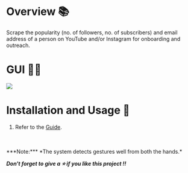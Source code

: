 # Overview 📚
Scrape the popularity (no. of followers, no. of subscribers) and email address of a person on YouTube and/or Instagram for onboarding and outreach.

# GUI 👨‍💻
![](https://github.com/AparGarg99/RPSGame/blob/master/images/final2.gif)<br>


# Installation and Usage 🔌
1. Refer to the [Guide](https://github.com/AparGarg99/Data_Harvesting_with_Python/blob/master/Creator%20details%20for%20onboarding%20and%20outreach/Installation%20Guide.docx).


<br>
<br>
***Note:*** *The system detects gestures well from both the hands.*

***Don't forget to give a ⭐ if you like this project !!***

